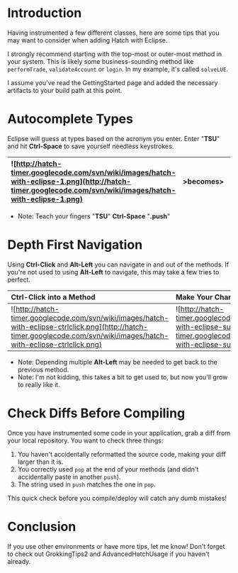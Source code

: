 # Introduction #

Having instrumented a few different classes, here are some tips that you may want to consider when adding Hatch with Eclipse.

I strongly recommend starting with the top-most or outer-most method in your system.  This is likely some business-sounding method like `performTrade`, `validateAccount` or `login`.  In my example, it's called `solveLUE`.

I assume you've read the GettingStarted page and added the necessary artifacts to your build path at this point.

# Autocomplete Types #

Eclipse will guess at types based on the acronym you enter.  Enter "**TSU**" and hit **Ctrl-Space** to save yourself needless keystrokes.

|![http://hatch-timer.googlecode.com/svn/wiki/images/hatch-with-eclipse-1.png](http://hatch-timer.googlecode.com/svn/wiki/images/hatch-with-eclipse-1.png) | >becomes> |![http://hatch-timer.googlecode.com/svn/wiki/images/hatch-with-eclipse-2.png](http://hatch-timer.googlecode.com/svn/wiki/images/hatch-with-eclipse-2.png) |
|:---------------------------------------------------------------------------------------------------------------------------------------------------------|:----------|:---------------------------------------------------------------------------------------------------------------------------------------------------------|

  * Note: Teach your fingers "**TSU**" **Ctrl-Space** "**.push**"

# Depth First Navigation #

Using **Ctrl-Click** and **Alt-Left** you can navigate in and out of the methods.  If you're not used to using **Alt-Left** to navigate, this may take a few tries to perfect.

| **Ctrl-Click** into a Method | Make Your Change | **Alt-Left** out of the Method |
|:-----------------------------|:-----------------|:-------------------------------|
| ![http://hatch-timer.googlecode.com/svn/wiki/images/hatch-with-eclipse-ctrlclick.png](http://hatch-timer.googlecode.com/svn/wiki/images/hatch-with-eclipse-ctrlclick.png) | ![http://hatch-timer.googlecode.com/svn/wiki/images/hatch-with-eclipse-sum.png](http://hatch-timer.googlecode.com/svn/wiki/images/hatch-with-eclipse-sum.png) | ![http://hatch-timer.googlecode.com/svn/wiki/images/hatch-with-eclipse-arrows.png](http://hatch-timer.googlecode.com/svn/wiki/images/hatch-with-eclipse-arrows.png) |

  * Note: Depending multiple **Alt-Left** may be needed to get back to the previous method.
  * Note: I'm not kidding, this takes a bit to get used to, but now you'll grow to really like it.

# Check Diffs Before Compiling #

Once you have instrumented some code in your application, grab a diff from your local repository.  You want to check three things:
  1. You haven't accidentally reformatted the source code, making your diff larger than it is.
  1. You correctly used `pop` at the end of your methods (and didn't accidentally paste in another `push`).
  1. The string used in `push` matches the one in `pop`.

This quick check before you compile/deploy will catch any dumb mistakes!

# Conclusion #

If you use other environments or have more tips, let me know!  Don't forget to check out GrokkingTips2 and AdvancedHatchUsage if you haven't already.